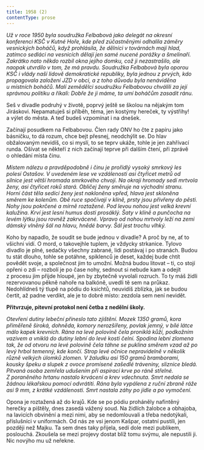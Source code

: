 ```yaml
---
title: 1958 (2)
contentType: prose
---
```


<section>

_Už v roce 1950 byla soudružka Felbabová jako delegát na okresní konferenci KSČ v Kutné Hoře, kde před zúčastněnými odhalila záměry vesnických boháčů, když prohlásila, že dělníci v továrnách mají hlad, zatímco sedláci na vesnicích dělají jen samé nucené porážky a šmelinaří. Zakrátko nato někdo rozbil okna jejího domku, což ji nezastrašilo, ale naopak utvrdilo v tom, že má pravdu. Soudružka Felbabová byla oporou KSČ i vlády naší lidově demokratické republiky, byla jednou z prvých, kdo propagovala založení JZD v obci, a z toho důvodu byla nenáviděna u místních boháčů. Malí zemědělci soudružku Felbabovou chválili za její správnou politiku a říkali: Dobře že ji máme, ta umí boháčům zasadit ránu._

Seš v divadle podruhý v životě, poprvý ještě se školou na nějakým tom Jiráskovi. Nepamatuješ si příběh, téma, jen kostýmy hereček, ty výstřihy! a výlet do města. A teď budeš vzpomínat i na dnešek.

Začínají posudkem na Felbabovou. Člen rady ONV ho čte z papíru jako básničku, to dá rozum, chce bejt přesnej, neodchýlit se. Do hlav obžalovaným nevidíš, co si myslí, to se teprv ukáže, tohle je jen zahřívací runda. Ošívat se někteří z nich začínají teprve při dalším čtení, při zprávě o ohledání místa činu.

_Místem nálezu a pravděpodobně i činu je prořídlý vysoký smrkový les polesí Ostašov. V uvedeném lese ve vzdálenosti asi čtyřicet metrů od silnice jest větší hromada smrkového chvojí. Na okraji hromady sedí mrtvola ženy, asi čtyřicet roků stará. Obličej ženy směruje na východní stranu. Horní část těla sedící ženy jest nakloněna vpřed, hlava jest skloněna směrem ke kolenům. Obě ruce spočívají v klíně, prsty jsou přivřeny do pěsti. Nohy jsou pokrčené a mírně roztažené. Pod levou nohou jest velká krevní kalužina. Krví jest lesní humus dosti prosáklý. Šaty v klíně a punčocha na levém lýtku jsou rovněž zakrvácené. Vpravo od nohou mrtvoly leží na zemi dámský vlněný šál na hlavu, hnědé barvy. Šál jest trochu vlhký._

Koho by napadlo, že soudit se bude jednou v divadle? A proč by ne, ať to všichni vidí. O mord, o takovejhle tuplem, je vždycky strkanice. Tylovo divadlo je plné, sedačky všechny zabrané, lidi postávaj i po stranách. Budou tu stát dlouho, tohle se potáhne, spiklenců je deset, každej bude chtít povědět svoje, a společnost jim to umožní. Možná budou litovat – ti, co stojí opřeni o zdi – rozbolí je po čase nohy, sednout si nebude kam a odejít z procesu jim přijde hloupé, jen by zbytečně vyvolali rozruch. To ty máš židli rezervovanou pěkně nahoře na balkóně, uvedli tě sem na průkaz. Nedohlídneš tý tlupě na pódiu do ksichtů, neuvidíš zblízka, jak se budou čertit, až padne verdikt, ale je to dobré místo: zezdola sem není nevidět.

__Přitvrzuje, pitevní protokol není četba z nedělní školy.__

_Otevření dutiny lebeční přineslo tato zjištění. Mozek 1350 gramů, kora přiměřeně široká, dohněda, komory nerozšířeny, povlak jemný, v bílé látce málo kapek krevních. Rána na levé polovině čela proniklá kůží, podkožním vazivem a vniklá do dutiny lební do levé kosti čelní. Spodina lební zlomena tak, že od otvoru na levé polovině čela táhne se puklina směrem vzad až po levý hrbol temenný, kde končí. Strop levé očnice nepravidelně v několik různě velkých úlomků zlomen. V žaludku asi 150 gramů bramborami, kousky špeku a slupek z ovoce promísené zašedlé tráveniny, sliznice bledá. Pitvaná osoba zemřela udušením při aspiraci krve po ráně střelné. Z poraněného hrtanu nastalo krvácení a krev vdechnuta. Smrt nedala se žádnou lékařskou pomocí odvrátiti. Rána byla vypálena z ruční zbraně ráže asi 9 mm, z krátké vzdálenosti. Smrt nastala záhy po jídle a po vymočení._

Opona je roztažená až do krajů. Kde se po pódiu proháněly nafintěný herečky a pištěly, dnes zasedá vážený soud. Na židlích žalobce a obhajoba, na lavicích obvinění a mezi nimi, aby se nedomlouvali a třeba nedotýkali, příslušníci v uniformách. Od nás ze vsi jenom Kašpar, ostatní pustili, jen později než Majku. Ta sem dnes taky přijela, sedí dole mezi publikem, poslouchá. Zkoušela se mezi projevy dostat blíž tomu svýmu, ale nepustili ji. Nic novýho mu už neřekne.

</section>
